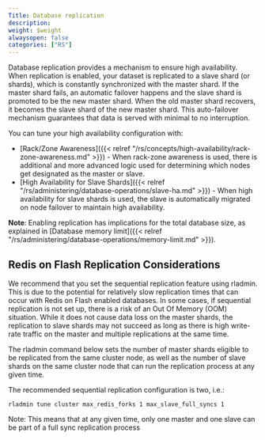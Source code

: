 ```yaml
---
Title: Database replication
description:
weight: $weight
alwaysopen: false
categories: ["RS"]
---
```

Database replication provides a mechanism to ensure high availability.
When replication is enabled, your dataset is replicated to a slave shard (or shards),
which is constantly synchronized with the master shard. If the master
shard fails, an automatic failover happens and the slave shard is promoted
to be the new master shard. When the old master shard recovers, it becomes
the slave shard of the new master shard. This auto-failover mechanism
guarantees that data is served with minimal to no interruption.

You can tune your high availability configuration with:

- [Rack/Zone
Awareness]({{< relref "/rs/concepts/high-availability/rack-zone-awareness.md" >}}) - When rack-zone awareness is used, there is additional and more advanced
logic used for determining which nodes get designated as the master or
slave.
- [High Availability for Slave Shards]({{< relref "/rs/administering/database-operations/slave-ha.md" >}}) - When high availability
for slave shards is used, the slave is automatically migrated on node failover to maintain high availability.

**Note**: Enabling replication has implications for the total database
size, as explained in [Database memory
limit]({{< relref "/rs/administering/database-operations/memory-limit.md" >}}).

## Redis on Flash Replication Considerations

We recommend that you set the sequential replication feature using
rladmin. This is due to the potential for relatively slow replication
times that can occur with Redis on Flash enabled databases. In some
cases, if sequential replication is not set up, there is a risk of an
Out Of Memory (OOM) situation. While it does not cause data loss on the
master shards, the replication to slave shards may not succeed as long
as there is high write-rate traffic on the master and multiple
replications at the same time.

The rladmin command below sets the number of master shards eligible to
be replicated from the same cluster node, as well as the number of slave
shards on the same cluster node that can run the replication process at
any given time.

The recommended sequential replication configuration is two, i.e.:

```src
rladmin tune cluster max_redis_forks 1 max_slave_full_syncs 1
```

Note: This means that at any given time, only one master and one slave
can be part of a full sync replication process
